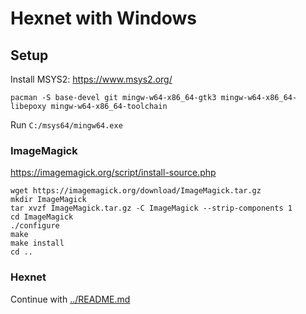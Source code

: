 Hexnet with Windows
===================

Setup
-----

Install MSYS2: https://www.msys2.org/

```
pacman -S base-devel git mingw-w64-x86_64-gtk3 mingw-w64-x86_64-libepoxy mingw-w64-x86_64-toolchain
```

Run `C:/msys64/mingw64.exe`

### ImageMagick

https://imagemagick.org/script/install-source.php

```
wget https://imagemagick.org/download/ImageMagick.tar.gz
mkdir ImageMagick
tar xvzf ImageMagick.tar.gz -C ImageMagick --strip-components 1
cd ImageMagick
./configure
make
make install
cd ..
```


### Hexnet

Continue with [../README.md](../README.md)


